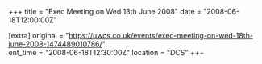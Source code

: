 +++
title = "Exec Meeting on Wed 18th June 2008"
date = "2008-06-18T12:00:00Z"

[extra]
original = "https://uwcs.co.uk/events/exec-meeting-on-wed-18th-june-2008-1474489010786/"    
ent_time = "2008-06-18T12:30:00Z"
location = "DCS"
+++



